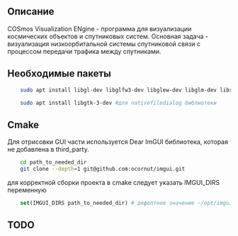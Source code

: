 ## Описание
COSmos Visualization ENgine - программа для визуализации космических объектов и спутниковых систем. Основная задача - визуализация низкоорбитальной системы спутниковой связи с процессом передачи трафика между спутниками.

## Необходимые пакеты
```bash
    sudo apt install libgl-dev libglfw3-dev libglew-dev libglm-dev libstb-dev # основные графические библиотеки

    sudo apt install libgtk-3-dev #для nativefiledialog библиотеки
```

## Cmake

Для отрисовки GUI части используется Dear ImGUI библиотека, которая не добавлена в third_party.
```bash
    cd path_to_needed_dir
    git clone --depth=1 git@github.com:ocornut/imgui.git
```
для корректной сборки проекта в cmake следует указать IMGUI_DIRS переменную

```cmake
    set(IMGUI_DIRS path_to_needed_dir) # дефолтное значение ~/opt/imgui
```

## TODO
